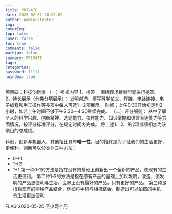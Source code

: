```yaml
---
title: PRIVATE
date: 2020-02-02 20:02:02
author: Administrator
img: 
coverImg: 
top: false
cover: false
toc: true
comments: false
mathjax: false
summary: PRIVATE
tags: 
categories: 
password: 11111
noindex: true
---
```


项目四：科技创新类
（一）考核内容
1、抢答：
围绕现场拆封辩题进行抢答。
2、特长展示（分类分项展示）：
     发明创造、撰写科学论文、焊接、电路连接、电子编程和手工操作等多项中每人可选1—2项展示。
时间：上午8:30开始初定约2小时，如若上午时间不够下午2:30—4:30继续完成。
（二）评分细则：
从中了解个人的科学兴趣、创新精神、选题能力、操作能力、知识掌握和语言表达能力等方面情况，按评分标准评分，在规定时间内完成。
将上述1、2、的2项成绩相加为该项目的总成绩。

科创，创新与机器人，其他相比具有**唯一性**，目的始终是为了让我们的生活更好，更便利。创新可以分类为三种方法：
- 0->1
- 1->2
- 1+1
第一种0-1的方法是指在没有的基础上创新出一个全新的产品，使现有的生活更便利。
第二种1-2的方法是指在原有产品的基础上加以发明，改造，使发明的产品更便利与生活。世界上没有最好的产品，只有更好的产品。
第三种是指将现有的两种产品结合，例如将手机与相机结合，制造出可以拍照的手机，令生活更加便利

FLAG 2020-05-20 至少两个月